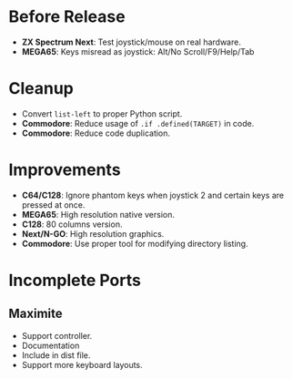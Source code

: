# Before Release

- **ZX Spectrum Next**: Test joystick/mouse on real hardware.
- **MEGA65**: Keys misread as joystick: Alt/No Scroll/F9/Help/Tab

# Cleanup

- Convert `list-left` to proper Python script.
- **Commodore**: Reduce usage of `.if .defined(TARGET)` in code.
- **Commodore**: Reduce code duplication.

# Improvements

- **C64/C128**: Ignore phantom keys when joystick 2 and certain keys are pressed at once.
- **MEGA65**: High resolution native version.
- **C128**: 80 columns version.
- **Next/N-GO**: High resolution graphics.
- **Commodore**: Use proper tool for modifying directory listing.

# Incomplete Ports

## Maximite

- Support controller.
- Documentation
- Include in dist file.
- Support more keyboard layouts.
